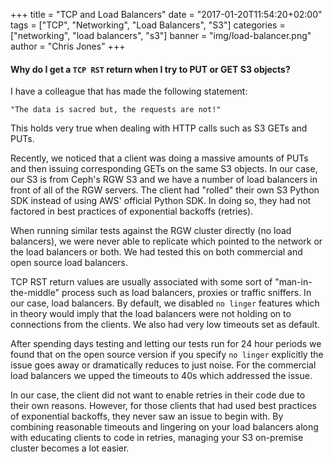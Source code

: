 +++
title = "TCP and Load Balancers"
date = "2017-01-20T11:54:20+02:00"
tags = ["TCP", "Networking", "Load Balancers", "S3"]
categories = ["networking", "load balancers", "s3"]
banner = "img/load-balancer.png"
author = "Chris Jones"
+++

#### Why do I get a `TCP RST` return when I try to PUT or GET S3 objects?

I have a colleague that has made the following statement:

    "The data is sacred but, the requests are not!"

This holds very true when dealing with HTTP calls such as S3 GETs and PUTs.

Recently, we noticed that a client was doing a massive amounts of PUTs and then issuing corresponding GETs on the same S3 objects. In our case, our S3 is from Ceph's RGW S3 and we have a number of load balancers in front of all of the RGW servers. The client had "rolled" their own S3 Python SDK instead of using AWS' official Python SDK. In doing so, they had not factored in best practices of exponential backoffs (retries).

When running similar tests against the RGW cluster directly (no load balancers), we were never able to replicate which pointed to the network or the load balancers or both. We had tested this on both commercial and open source load balancers.

TCP RST return values are usually associated with some sort of "man-in-the-middle" process such as load balancers, proxies or traffic sniffers. In our case, load balancers. By default, we disabled `no linger` features which in theory would imply that the load balancers were not holding on to connections from the clients. We also had very low timeouts set as default.

After spending days testing and letting our tests run for 24 hour periods we found that on the open source version if you specify `no linger` explicitly the issue goes away or dramatically reduces to just noise. For the commercial load balancers we upped the timeouts to 40s which addressed the issue.

In our case, the client did not want to enable retries in their code due to their own reasons. However, for those clients that had used best practices of exponential backoffs, they never saw an issue to begin with. By combining reasonable timeouts and lingering on your load balancers along with educating clients to code in retries, managing your S3 on-premise cluster becomes a lot easier.  
